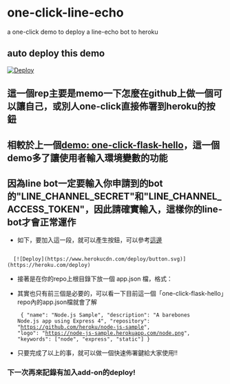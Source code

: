 # one-click-line-echo
a one-click demo to deploy a line-echo bot to heroku

## auto deploy this demo

[![Deploy](https://www.herokucdn.com/deploy/button.svg)](https://heroku.com/deploy)

## 這一個rep主要是memo一下怎麼在github上做一個可以讓自己，或別人one-click直接佈署到heroku的按鈕
## 相較於上一個[demo: one-click-flask-hello](https://github.com/maloyang/one-click-flask-hello)，這一個demo多了讓使用者輸入環境變數的功能
## 因為line bot一定要輸入你申請到的bot的"LINE_CHANNEL_SECRET"和"LINE_CHANNEL_ACCESS_TOKEN"，因此請確實輸入，這樣你的line-bot才會正常運作
- 如下，要加入這一段，就可以產生按鈕，可以參考[這邊](https://devcenter.heroku.com/articles/heroku-button)

<code>
  [![Deploy](https://www.herokucdn.com/deploy/button.svg)](https://heroku.com/deploy)
</code>

- 接著是在你的repo上根目錄下放一個 app.json 檔，格式：
- 其實也只有前三個是必要的，可以看一下目前這一個「one-click-flask-hello」repo內的app.json檔就會了解
<code><pre>
{
  "name": "Node.js Sample",
  "description": "A barebones Node.js app using Express 4",
  "repository": "https://github.com/heroku/node-js-sample",
  "logo": "https://node-js-sample.herokuapp.com/node.png",
  "keywords": ["node", "express", "static"]
}
</pre></code>

- 只要完成了以上的事，就可以做一個快速佈署鍵給大家使用!!

### 下一次再來記錄有加入add-on的deploy!
